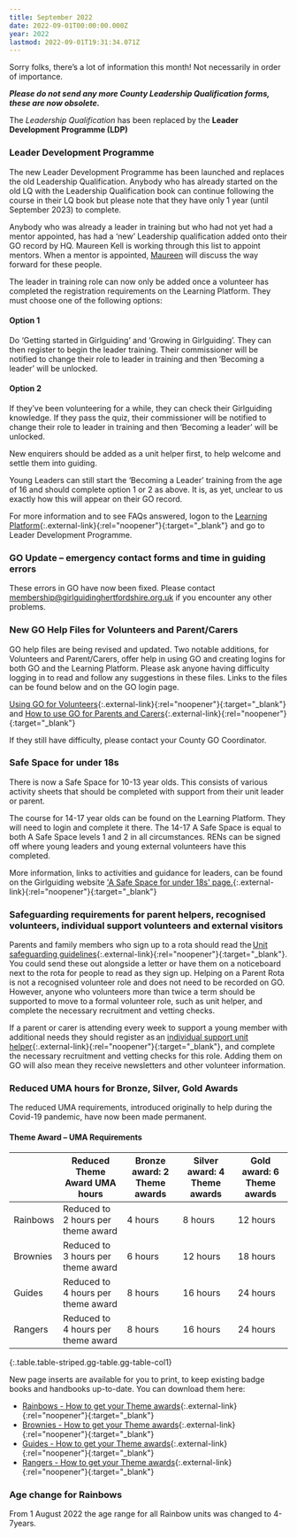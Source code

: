 ```yaml
---
title: September 2022
date: 2022-09-01T00:00:00.000Z
year: 2022
lastmod: 2022-09-01T19:31:34.071Z
---
```

Sorry folks, there’s a lot of information this month! Not necessarily in order of importance.  

**_Please do not send any more County Leadership Qualification forms, these are now obsolete._**

The _Leadership Qualification_ has been replaced by the **Leader Development Programme (LDP)**

### Leader Development Programme

The new Leader Development Programme has been launched and replaces the old Leadership Qualification.  Anybody who has already started on the old LQ with the Leadership Qualification book can continue following the course in their LQ book but please note that they have only 1 year (until September 2023) to complete.

Anybody who was already a leader in training but who had not yet had a mentor appointed, has had a ‘new’ Leadership qualification added onto their GO record by HQ.  Maureen Kell is working through this list to appoint mentors. When a mentor is appointed, [Maureen](/about-us/county-team/maureen-kell/) will discuss the way forward for these people.

The leader in training role can now only be added once a volunteer has completed the registration requirements on the Learning Platform. They must choose one of the following options:

#### Option 1  

Do ‘Getting started in Girlguiding’ and ‘Growing in Girlguiding’. They can then register to begin the leader training. Their commissioner will be notified to change their role to leader in training and then ‘Becoming a leader’ will be unlocked.

#### Option 2  

If they’ve been volunteering for a while, they can check their Girlguiding knowledge. If they pass the quiz, their commissioner will be notified to change their role to leader in training and then ‘Becoming a leader’ will be unlocked.

New enquirers should be added as a unit helper first, to help welcome and settle them into guiding.

Young Leaders can still start the ‘Becoming a Leader’ training from the age of 16 and should complete option 1 or 2 as above. It is, as yet, unclear to us exactly how this will appear on their GO record.

For more information and to see FAQs answered, logon to the [Learning Platform](https://learning.girlguiding.org.uk){:.external-link}{:rel="noopener"}{:target="_blank"} and go to Leader Development Programme.

### GO Update – emergency contact forms and time in guiding errors

These errors in GO have now been fixed. Please contact <membership@girlguidinghertfordshire.org.uk> if you encounter any other problems.  

### New GO Help Files for Volunteers and Parent/Carers

GO help files are being revised and updated. Two notable additions, for Volunteers and Parent/Carers, offer help in using GO and creating logins for both GO and the Learning Platform. Please ask anyone having difficulty logging in to read and follow any suggestions in these files. Links to the files can be found below and on the GO login page.

[Using GO for Volunteers](https://www.girlguiding.org.uk/go-for-volunteers/){:.external-link}{:rel="noopener"}{:target="_blank"} and [How to use GO for Parents and Carers](https://www.girlguiding.org.uk/go-for-parents/){:.external-link}{:rel="noopener"}{:target="_blank"}

If they still have difficulty, please contact your County GO Coordinator.

### Safe Space for under 18s

There is now a Safe Space for 10-13 year olds. This consists of various activity sheets that should be completed with support from their unit leader or parent.  

The course for 14-17 year olds can be found on the Learning Platform. They will need to login and complete it there.  The 14-17 A Safe Space is equal to both A Safe Space levels 1 and 2 in all circumstances. RENs can be signed off where young leaders and young external volunteers have this completed.  

More information, links to activities and guidance for leaders, can be found on the Girlguiding website ['A Safe Space for under 18s' page.](https://www.girlguiding.org.uk/making-guiding-happen/learning-and-development/a-safe-space-training/a-safe-space-level-1--an-introduction/a-safe-space-for-under-18s/){:.external-link}{:rel="noopener"}{:target="_blank"}

### Safeguarding requirements for parent helpers, recognised volunteers, individual support volunteers and external visitors 

Parents and family members who sign up to a rota should read the [Unit safeguarding guidelines](https://www.girlguiding.org.uk/making-guiding-happen/running-your-unit/safeguarding-and-risk/unit-safeguarding-guidelines/){:.external-link}{:rel="noopener"}{:target="_blank"}. You could send these out alongside a letter or have them on a noticeboard next to the rota for people to read as they sign up. Helping on a Parent Rota is not a recognised volunteer role and does not need to be recorded on GO. However, anyone who volunteers more than twice a term should be supported to move to a formal volunteer role, such as unit helper, and complete the necessary recruitment and vetting checks.

If a parent or carer is attending every week to support a young member with additional needs they should register as an [individual support unit helper](https://www.girlguiding.org.uk/globalassets/docs-and-resources/volunteer-roles/individual-support-unit-helper-role-description.pdf){:.external-link}{:rel="noopener"}{:target="_blank"}, and complete the necessary recruitment and vetting checks for this role. Adding them on GO will also mean they receive newsletters and other volunteer information.

### Reduced UMA hours for Bronze, Silver, Gold Awards 

The reduced UMA requirements, introduced originally to help during the Covid-19 pandemic, have now been made permanent.  

#### Theme Award – UMA Requirements

|   | Reduced Theme Award UMA hours | Bronze award: 2 Theme awards | Silver award: 4 Theme awards | Gold award: 6 Theme awards |
|--- | --- | --- | --- | --- |
| Rainbows | Reduced to 2 hours per theme award | 4 hours | 8 hours | 12 hours |
| Brownies | Reduced to 3 hours per theme award | 6 hours | 12 hours | 18 hours |
| Guides | Reduced to 4 hours per theme award | 8 hours | 16 hours | 24 hours |
| Rangers | Reduced to 4 hours per theme award | 8 hours | 16 hours | 24 hours |
{:.table.table-striped.gg-table.gg-table-col1}

New page inserts are available for you to print, to keep existing badge books and handbooks up-to-date. You can download them here:

- [Rainbows - How to get your Theme awards](https://www.girlguiding.org.uk/globalassets/docs-and-resources/programme-and-activities/a4_how_to_get_your_theme_award_rainbows.pdf){:.external-link}{:rel="noopener"}{:target="_blank"}
- [Brownies - How to get your Theme awards](https://www.girlguiding.org.uk/globalassets/docs-and-resources/programme-and-activities/a4_how_to_get_your_theme_award_brownies.pdf){:.external-link}{:rel="noopener"}{:target="_blank"}
- [Guides - How to get your Theme awards](https://www.girlguiding.org.uk/globalassets/docs-and-resources/programme-and-activities/a4_how_to_get_your_theme_award_guides.pdf){:.external-link}{:rel="noopener"}{:target="_blank"}
- [Rangers - How to get your Theme awards](https://www.girlguiding.org.uk/globalassets/docs-and-resources/programme-and-activities/a4_how_to_get_your_theme_award_rangers.pdf){:.external-link}{:rel="noopener"}{:target="_blank"}

### Age change for Rainbows

From 1 August 2022 the age range for all Rainbow units was changed to 4-7years.
